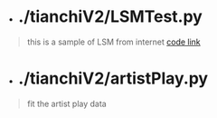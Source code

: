 - # ./tianchiV2/LSMTest.py #
> this is a sample of LSM from internet
[code link](http://lhdgriver.gotoip1.com/%E5%88%A9%E7%94%A8python%E6%90%9E%E6%9C%BA%E5%99%A8%E5%AD%A6%E4%B9%A0-%E6%9C%80%E5%B0%8F%E4%BA%8C%E4%B9%98%E6%B3%95/)

- # ./tianchiV2/artistPlay.py #
> fit the artist play data


